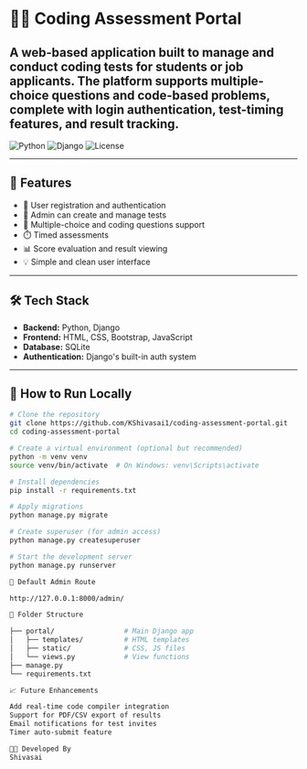 # 🧑‍💻 Coding Assessment Portal

A web-based application built to manage and conduct coding tests for students or job applicants. The platform supports multiple-choice questions and code-based problems, complete with login authentication, test-timing features, and result tracking.
---
![Python](https://img.shields.io/badge/Python-3.11-blue) 
![Django](https://img.shields.io/badge/Django-4.2-green)
![License](https://img.shields.io/badge/License-MIT-yellow.svg)

---

## 🚀 Features

- 👤 User registration and authentication
- 📝 Admin can create and manage tests
- 📄 Multiple-choice and coding questions support
- ⏱️ Timed assessments
- 📊 Score evaluation and result viewing
- 💡 Simple and clean user interface

---

## 🛠️ Tech Stack

- **Backend:** Python, Django
- **Frontend:** HTML, CSS, Bootstrap, JavaScript
- **Database:** SQLite
- **Authentication:** Django's built-in auth system

---

## 🔧 How to Run Locally

```bash
# Clone the repository
git clone https://github.com/KShivasai1/coding-assessment-portal.git
cd coding-assessment-portal

# Create a virtual environment (optional but recommended)
python -m venv venv
source venv/bin/activate  # On Windows: venv\Scripts\activate

# Install dependencies
pip install -r requirements.txt

# Apply migrations
python manage.py migrate

# Create superuser (for admin access)
python manage.py createsuperuser

# Start the development server
python manage.py runserver

📌 Default Admin Route

http://127.0.0.1:8000/admin/

📂 Folder Structure

├── portal/                 # Main Django app
│   ├── templates/          # HTML templates
│   ├── static/             # CSS, JS files
│   └── views.py            # View functions
├── manage.py
└── requirements.txt

📈 Future Enhancements

Add real-time code compiler integration
Support for PDF/CSV export of results
Email notifications for test invites
Timer auto-submit feature

👨‍💻 Developed By
Shivasai


